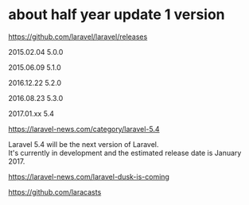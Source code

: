 # about half year update 1 version

https://github.com/laravel/laravel/releases

2015.02.04 5.0.0

2015.06.09 5.1.0

2016.12.22 5.2.0

2016.08.23 5.3.0

2017.01.xx 5.4

https://laravel-news.com/category/laravel-5.4

Laravel 5.4 will be the next version of Laravel.  
It's currently in development and the estimated release date is January 2017. 

https://laravel-news.com/laravel-dusk-is-coming



https://github.com/laracasts


